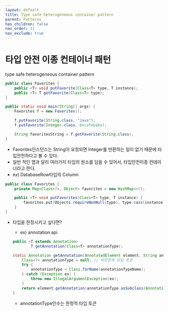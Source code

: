 ```yaml
---
layout: default
title: Type safe heterogeneous container pattern
parent: Patterns
has_children: false
nav_order: 11
nav_exclude: true
---
```


# 타입 안전 이종 컨테이너 패턴

type safe heterogeneous container pattern

```java
public class Favorites {
	public <T> void putFavorite(Class<T> type, T instance);
	public <T> T getFavorite(Class<T> type);
}

public static void main(String[] args) {
	Favorites f = new Favorites();

	f.putFavorite(String.class, "Java");
	f.putFavorite(Integer.class, 0xcafebabe);

	String favoritesString = f.getFavorite(String.class);
}
```

- Favorites인스턴스는 String이 요청되면 Integer를 반환하는 일이 없기 때문에 타입안전하다고 볼 수 있다.
- 일반 적인 맵과 달리 여러가지 타입의 원소를 담을 수 있어서, 타입안전이종 컨테이너라고 한다.
- ex) DatabaseRow타입의 Column<T>

```java
public class Favorites {
	private Map<Class<?>, Object> favorites = new HashMap<>();

	public <T> void putFavorites(Class<T> type, T instance) {
		favorites.put(Objects.requireNonNull(type), type.cass(instance));
	}
}
```

- 타입을 한정시키고 싶다면?
    - ex) annotation api
    
    ```java
    public <T extends Annotation>
    		T getAnnotation(Class<T> annotationType);
    
    static Annotation getAnnotation(AnnotatedElement element, String annotationTypeName) {
    	Class<?> annotationType = null; // 비한정적 타입 토큰
    	try {
    		annotationType = Class.forName(annotationTypeName);
    	} catch (Exception ex) {
    		throw new IllegalArgumentException(ex);
    	}
    	return element.getAnnotation(annotationType.asSubclass(Annotation.class));
    }
    
    ```
    
    - annotationType인수는 한정적 타입 토큰